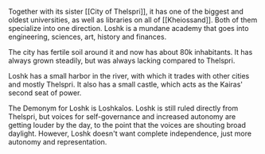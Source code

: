 Together with its sister [[City of Thelspri]], it has one of the biggest and oldest universities, as well as libraries on all of [[Kheiossand]]. Both of them specialize into one direction. Loshk is a mundane academy that goes into engineering, sciences, art, history and finances.

The city has fertile soil around it and now has about 80k inhabitants. It has always grown steadily, but was always lacking compared to Thelspri.

Loshk has a small harbor in the river, with which it trades with other cities and mostly Thelspri. It also has a small castle, which acts as the Kairas' second seat of power.

The Demonym for Loshk is Loshkaîos.
Loshk is still ruled directly from Thelspri, but voices for self-governance and increased autonomy are getting louder by the day, to the point that the voices are shouting broad daylight. However, Loshk doesn't want complete independence, just more autonomy and representation.